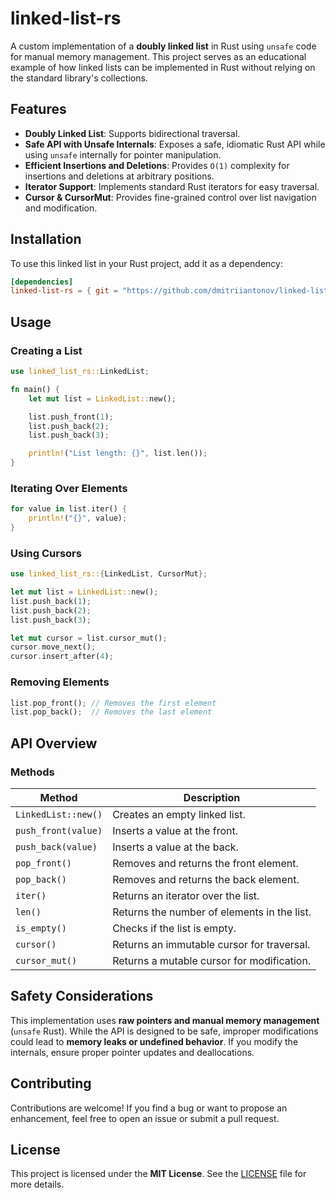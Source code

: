 # linked-list-rs

A custom implementation of a **doubly linked list** in Rust using `unsafe` code for manual memory management. This project serves as an educational example of how linked lists can be implemented in Rust without relying on the standard library's collections.

## Features

- **Doubly Linked List**: Supports bidirectional traversal.
- **Safe API with Unsafe Internals**: Exposes a safe, idiomatic Rust API while using `unsafe` internally for pointer manipulation.
- **Efficient Insertions and Deletions**: Provides `O(1)` complexity for insertions and deletions at arbitrary positions.
- **Iterator Support**: Implements standard Rust iterators for easy traversal.
- **Cursor & CursorMut**: Provides fine-grained control over list navigation and modification.

## Installation

To use this linked list in your Rust project, add it as a dependency:

```toml
[dependencies]
linked-list-rs = { git = "https://github.com/dmitriiantonov/linked-list-rs" }
```

## Usage

### Creating a List

```rust
use linked_list_rs::LinkedList;

fn main() {
    let mut list = LinkedList::new();

    list.push_front(1);
    list.push_back(2);
    list.push_back(3);

    println!("List length: {}", list.len());
}
```

### Iterating Over Elements

```rust
for value in list.iter() {
    println!("{}", value);
}
```

### Using Cursors

```rust
use linked_list_rs::{LinkedList, CursorMut};

let mut list = LinkedList::new();
list.push_back(1);
list.push_back(2);
list.push_back(3);

let mut cursor = list.cursor_mut();
cursor.move_next();
cursor.insert_after(4);
```

### Removing Elements

```rust
list.pop_front(); // Removes the first element
list.pop_back();  // Removes the last element
```

## API Overview

### Methods

| Method               | Description |
|----------------------|-------------|
| `LinkedList::new()`  | Creates an empty linked list. |
| `push_front(value)`  | Inserts a value at the front. |
| `push_back(value)`   | Inserts a value at the back. |
| `pop_front()`        | Removes and returns the front element. |
| `pop_back()`         | Removes and returns the back element. |
| `iter()`             | Returns an iterator over the list. |
| `len()`              | Returns the number of elements in the list. |
| `is_empty()`         | Checks if the list is empty. |
| `cursor()`           | Returns an immutable cursor for traversal. |
| `cursor_mut()`       | Returns a mutable cursor for modification. |

## Safety Considerations

This implementation uses **raw pointers and manual memory management** (`unsafe` Rust). While the API is designed to be safe, improper modifications could lead to **memory leaks or undefined behavior**. If you modify the internals, ensure proper pointer updates and deallocations.

## Contributing

Contributions are welcome! If you find a bug or want to propose an enhancement, feel free to open an issue or submit a pull request.

## License

This project is licensed under the **MIT License**. See the [LICENSE](LICENSE) file for more details.

